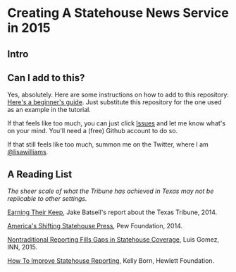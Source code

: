# Creating A Statehouse News Service in 2015

## Intro

## Can I add to this?  

Yes, absolutely.  Here are some instructions on how to add to this repository: [Here's a beginner's guide](https://nerds.inn.org/2015/03/17/contributing-to-the-inn-nerds-docs-repo-using-github-com/). Just substitute this repository for the one used as an example in the tutorial.  

If that feels like too much, you can just click [Issues](https://github.com/lisawilliams/community/issues/new) and let me know what's on your mind.  You'll need a (free) Github account to do so.  

If that still feels like too much, summon me on the Twitter, where I am [@lisawilliams](http://twitter.com/lisawilliams).

## A Reading List

*The sheer scale of what the Tribune has achieved in Texas may not be replicable to other settings.*

[Earning Their Keep](http://features.knightfoundation.org/nonprofitnews-2015/pdfs/KF-NonprofitNews2015-Tribune.pdf), Jake Batsell's report about the Texas Tribune, 2014.

[America's Shifting Statehouse Press](http://www.journalism.org/2014/07/10/americas-shifting-statehouse-press/), Pew Foundation, 2014.

[Nontraditional Reporting Fills Gaps in Statehouse Coverage](http://journo.biz/2015/02/17/how-nontraditional-journalism-is-filling-the-gaps-in-declining-statehouse-reporting/), Luis Gomez, INN, 2015.

[How To Improve Statehouse Reporting](http://www.hewlett.org/blog/posts/how-improve-statehouse-reporting), Kelly Born, Hewlett Foundation.
